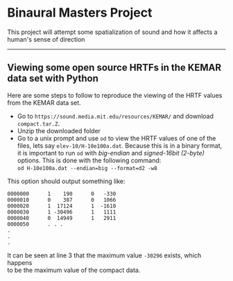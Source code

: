 # Binaural Masters Project <Insert Better Title>
  
This project will attempt some spatialization of sound and how it affects a  
human's sense of direction

---
## Viewing some open source HRTFs in the KEMAR data set with Python
Here are some steps to follow to reproduce the viewing of the HRTF values  
from the KEMAR data set.
* Go to `https://sound.media.mit.edu/resources/KEMAR/` and 
download `compact.tar.Z`.
* Unzip the downloaded folder
* Go to a unix prompt and use `od` to view the HRTF values of one of the files, 
lets say `elev-10/H-10e100a.dat`. Because this is in a binary format, it is 
important to run `od` with *big-endian* and *signed-16bit (2-byte)* options. 
This is done with the following command:  
`od H-10e100a.dat --endian=big --format=d2 -w8`  
  
This option should output something like:  
```
0000000      1    190      0   -330
0000010      0    387      0   1066
0000020      1  17124      1  -1610
0000030      1 -30496      1   1111
0000040      0  14949      1   2911
0000050      . . .
.
.
.
```
  
It can be seen at line 3 that the maximum value `-30296` exists, which happens  
to be the maximum value of the compact data.